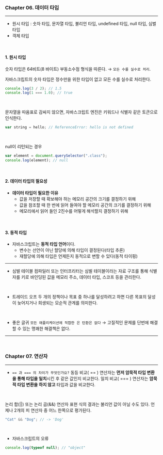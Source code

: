 ### Chapter 06. 데이터 타입

---

- 원시 타입 : 숫자 타입, 문자열 타입, 불리언 타입, undefined 타입, null 타입, 심벌 타입
- 객체 타입

<br>

#### 1. 원시 타입

숫자 타입은 64비트(8 바이트) 부동소수점 형식을 따른다. → `모든 수를 실수로 처리`.

자바스크립트의 숫자 타입은 정수만을 위한 타입이 없고 모든 수를 실수로 처리한다.

```javascript
console.log(3 / 2); // 1.5
console.log(1 === 1.0); // true
```

<br>

문자열을 따옴표로 감싸지 않으면, 자바스크립트 엔진은 키워드나 식별자 같은 토큰으로 인식한다.

```javascript
var string = hello; // ReferenceError: hello is not defined
```

<br>

null이 리턴되는 경우

```javascript
var element = document.querySelector(".class");
console.log(element); // null
```

<br>

#### 2. 데이터 타입의 필요성

- **데이터 타입이 필요한 이유**
  - 값을 저장할 때 확보해야 하는 메모리 공간의 크기를 결정하기 위해
  - 값을 참조할 때 한 번에 읽어 들여야 할 메모리 공간의 크기를 결정하기 위해
  - 메모리에서 읽어 들인 2진수를 어떻게 해석할지 결정하기 위해

<br>

#### 3. 동적 타입

- 자바스크립트는 **동적 타입 언어**이다.
  - 변수는 선언이 아닌 할당에 의해 타입이 결정된다(타입 추론)
  - 재할당에 의해 타입은 언제든지 동적으로 변할 수 있다(동적 타이핑)

---

- 심벌 테이블
  컴파일러 또는 인터프리터는 심벌 테이블이라는 자료 구조를 통해 식별자를 키로 바인딩된 값을 메모리 주소, 데이터 타입, 스코프 등을 관리한다.

<br>

- 트레이드 오프
  두 개의 정책이나 목표 중 하나를 달성하려고 하면 다른 목표의 달성이 늦어지거나 희생되는 모순적 관계를 의미한다.

<br>

- 좋은 글귀
  `모든 애플리케이션에 적합한 은 탄환은 없다` → 고질적인 문제를 단번에 해결할 수 있는 명쾌한 해결책은 없다.

---

<br>

### Chapter 07. 연산자

---

- `== 과 === 의 차이가 무엇인가요?`
  동등 비교( == ) 연산자는 **먼저 암묵적 타입 변환을 통해 타입을 일치**시킨 후 같은 값인지 비교한다.
  일치 비교( === ) 연산자는 **암묵적 타입 변환을 하지 않고** 타입과 값을 비교한다.

<br>

논리 합(||) 또는 논리 곱(&&) 연산자 표현 식의 결과는 불리언 값이 아닐 수도 있다.
언제나 2개의 피 연산자 중 어느 한쪽으로 평가된다.

```javascript
"Cat" && "Dog"; // -> 'Dog'
```

<br>

- 자바스크립트의 오류

```javascript
console.log(typeof null); // "object"
```
